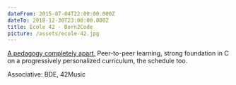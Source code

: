```yaml
---
dateFrom: 2015-07-04T22:00:00.000Z
dateTo: 2018-12-30T23:00:00.000Z
title: Ecole 42 - Born2Code
picture: /assets/ecole-42.jpg
---
```

[A pedagogy completely apart.](https://www.42.fr/) Peer-to-peer learning, strong foundation in C on a progressively personalized curriculum, the schedule too.

Associative: BDE, 42Music
